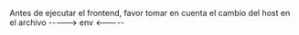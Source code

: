 Antes de ejecutar el frontend, favor tomar en cuenta el cambio del host en el archivo -----> env <-----